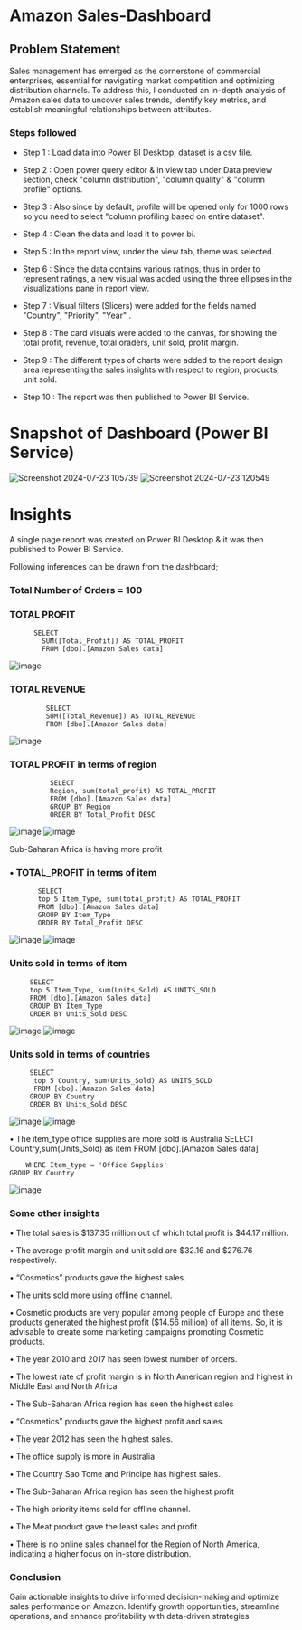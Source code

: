 # Amazon Sales-Dashboard


## Problem Statement

Sales management has emerged as the cornerstone of commercial enterprises, essential for navigating market competition and optimizing distribution channels. To address this, I conducted an in-depth analysis of Amazon sales data to uncover sales trends, identify key metrics, and establish meaningful relationships between attributes.



### Steps followed 

- Step 1 : Load data into Power BI Desktop, dataset is a csv file.
- Step 2 : Open power query editor & in view tab under Data preview section, check "column distribution", "column quality" & "column profile" options.
- Step 3 : Also since by default, profile will be opened only for 1000 rows so you need to select "column profiling based on entire dataset".
- Step 4 : Clean the data and load it to power bi.
- Step 5 : In the report view, under the view tab, theme was selected.
- Step 6 : Since the data contains various ratings, thus in order to represent ratings, a new visual was added using the three ellipses in the visualizations pane in report view. 
- Step 7 : Visual filters (Slicers) were added for the fields named "Country", "Priority", "Year" .
- Step 8 : The card visuals were added to the canvas, for showing the total profit, revenue, total oraders, unit sold, profit margin.

- Step 9 : The different types of charts were added to the report design area representing the sales insights with respect to region, products, unit sold. 

- Step 10 : The report was then published to Power BI Service.


# Snapshot of Dashboard (Power BI Service)

![Screenshot 2024-07-23 105739](https://github.com/user-attachments/assets/26ff756c-09bc-49ea-9927-920d0035e860)
![Screenshot 2024-07-23 120549](https://github.com/user-attachments/assets/6219cfde-e118-4300-ace4-59a2f7edd132)


# Insights

A single page report was created on Power BI Desktop & it was then published to Power BI Service.

Following inferences can be drawn from the dashboard;

### Total Number of Orders = 100
           
### TOTAL PROFIT
          SELECT 
            SUM([Total_Profit]) AS TOTAL_PROFIT
            FROM [dbo].[Amazon Sales data]
        
![image](https://github.com/user-attachments/assets/b97de748-b80a-4e8f-a7c9-13d01a3e392e)

  
  ### TOTAL REVENUE
             SELECT 
             SUM([Total_Revenue]) AS TOTAL_REVENUE
             FROM [dbo].[Amazon Sales data]
![image](https://github.com/user-attachments/assets/b560216a-322f-4d0d-930f-0977a5161158)


 ### TOTAL PROFIT in terms of region
              SELECT 
              Region, sum(total_profit) AS TOTAL_PROFIT 
              FROM [dbo].[Amazon Sales data]
              GROUP BY Region 
              ORDER BY Total_Profit DESC

![image](https://github.com/user-attachments/assets/651c050a-902d-4bfb-a91d-1a0eda9b526d)
![image](https://github.com/user-attachments/assets/8000ada4-9553-4488-9c46-ac4a3fedd5cf)

Sub-Saharan Africa is having more profit
 
 ### •	TOTAL_PROFIT in terms of item
           SELECT 
           top 5 Item_Type, sum(total_profit) AS TOTAL_PROFIT 
           FROM [dbo].[Amazon Sales data]
           GROUP BY Item_Type 
           ORDER BY Total_Profit DESC

![image](https://github.com/user-attachments/assets/6958017e-e4f6-4f23-adb4-1098b99f082f)
![image](https://github.com/user-attachments/assets/e09492ca-d0b0-4632-aca9-173c999a0134)


         
### Units sold in terms of item
         SELECT 
         top 5 Item_Type, sum(Units_Sold) AS UNITS_SOLD
         FROM [dbo].[Amazon Sales data]
         GROUP BY Item_Type 
         ORDER BY Units_Sold DESC
![image](https://github.com/user-attachments/assets/3368e338-04d9-4419-9d21-8a99baacde5f)
![image](https://github.com/user-attachments/assets/8e00729f-29d0-42cb-9c64-8fe53f57bc22)

### Units sold in terms of countries

         SELECT 
          top 5 Country, sum(Units_Sold) AS UNITS_SOLD
          FROM [dbo].[Amazon Sales data]
         GROUP BY Country 
         ORDER BY Units_Sold DESC
![image](https://github.com/user-attachments/assets/6ad635a2-4b70-4d16-aab9-b189eb722a61)
![image](https://github.com/user-attachments/assets/0ad66f91-eb02-41a5-8336-e7d74c1b7410)

•	The item_type office supplies are more sold is Australia
    SELECT 
       Country,sum(Units_Sold) as item
        FROM [dbo].[Amazon Sales data]
  
        WHERE Item_type = 'Office Supplies'
    GROUP BY Country
![image](https://github.com/user-attachments/assets/e8095040-4568-4135-ae41-34cfe1487500)
### Some other insights
•	The total sales is $137.35 million out of which total profit is $44.17 million.

•	The average profit margin and unit sold are $32.16 and $276.76 respectively.

•	“Cosmetics” products gave the highest sales.

•	The units sold more using offline channel.

•	Cosmetic products are very popular among people of Europe and  these products generated the highest profit ($14.56 million) of all items. So, it is advisable to create some marketing campaigns promoting Cosmetic products.

•	The year 2010 and 2017 has seen lowest number of orders.

•	The lowest rate of profit margin is in North American region and highest in Middle East and North Africa

•	The Sub-Saharan Africa region has seen the highest sales

•	“Cosmetics” products gave the highest profit and sales.

•	The year 2012 has seen the highest sales.

•	The office supply is more in Australia

•	The Country Sao Tome and Principe has highest sales.

•	The Sub-Saharan Africa region has seen the highest profit

•	The high priority items sold for offline channel.

•	The Meat product gave the least sales and profit.

•	There is no online sales channel for the Region of North America, indicating a higher focus on in-store distribution.

### Conclusion

Gain actionable insights to drive informed decision-making and optimize sales performance on Amazon. 
Identify growth opportunities, streamline operations, and enhance profitability with data-driven strategies








